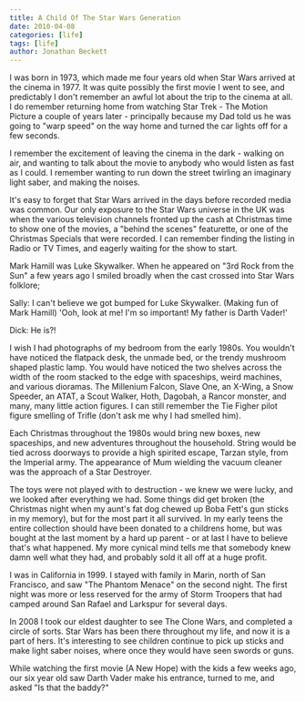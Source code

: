 ```yaml
---
title: A Child Of The Star Wars Generation
date: 2010-04-08
categories: [life]
tags: [life]
author: Jonathan Beckett
---
```


I was born in 1973, which made me four years old when Star Wars arrived at the cinema in 1977. It was quite possibly the first movie I went to see, and predictably I don't remember an awful lot about the trip to the cinema at all. I do remember returning home from watching Star Trek - The Motion Picture a couple of years later - principally because my Dad told us he was going to "warp speed" on the way home and turned the car lights off for a few seconds.

I remember the excitement of leaving the cinema in the dark - walking on air, and wanting to talk about the movie to anybody who would listen as fast as I could. I remember wanting to run down the street twirling an imaginary light saber, and making the noises.

It's easy to forget that Star Wars arrived in the days before recorded media was common. Our only exposure to the Star Wars universe in the UK was when the various television channels fronted up the cash at Christmas time to show one of the movies, a "behind the scenes" featurette, or one of the Christmas Specials that were recorded. I can remember finding the listing in Radio or TV Times, and eagerly waiting for the show to start.

Mark Hamill was Luke Skywalker. When he appeared on "3rd Rock from the Sun" a few years ago I smiled broadly when the cast crossed into Star Wars folklore;

Sally: I can't believe we got bumped for Luke Skywalker. (Making fun of Mark Hamill) 'Ooh, look at me! I'm so important! My father is Darth Vader!'

Dick: He is?!

I wish I had photographs of my bedroom from the early 1980s. You wouldn't have noticed the flatpack desk, the unmade bed, or the trendy mushroom shaped plastic lamp. You would have noticed the two shelves across the width of the room stacked to the edge with spaceships, weird machines, and various dioramas. The Millenium Falcon, Slave One, an X-Wing, a Snow Speeder, an ATAT, a Scout Walker, Hoth, Dagobah, a Rancor monster, and many, many little action figures. I can still remember the Tie Figher pilot figure smelling of Trifle (don't ask me why I had smelled him).

Each Christmas throughout the 1980s would bring new boxes, new spaceships, and new adventures throughout the household. String would be tied across doorways to provide a high spirited escape, Tarzan style, from the Imperial army. The appearance of Mum wielding the vacuum cleaner was the approach of a Star Destroyer.

The toys were not played with to destruction - we knew we were lucky, and we looked after everything we had. Some things did get broken (the Christmas night when my aunt's fat dog chewed up Boba Fett's gun sticks in my memory), but for the most part it all survived. In my early teens the entire collection should have been donated to a childrens home, but was bought at the last moment by a hard up parent - or at last I have to believe that's what happened. My more cynical mind tells me that somebody knew damn well what they had, and probably sold it all off at a huge profit.

I was in California in 1999. I stayed with family in Marin, north of San Francisco, and saw "The Phantom Menace" on the second night. The first night was more or less reserved for the army of Storm Troopers that had camped around San Rafael and Larkspur for several days.

In 2008 I took our eldest daughter to see The Clone Wars, and completed a circle of sorts. Star Wars has been there throughout my life, and now it is a part of hers. It's interesting to see children continue to pick up sticks and make light saber noises, where once they would have seen swords or guns.

While watching the first movie (A New Hope) with the kids a few weeks ago, our six year old saw Darth Vader make his entrance, turned to me, and asked "Is that the baddy?"